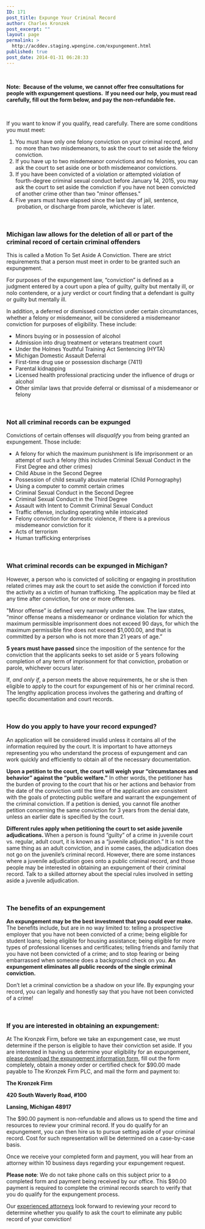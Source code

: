 ```yaml
---
ID: 171
post_title: Expunge Your Criminal Record
author: Charles Kronzek
post_excerpt: ""
layout: page
permalink: >
  http://acddev.staging.wpengine.com/expungement.html
published: true
post_date: 2014-01-31 06:28:33
---
```

&nbsp;

<b>Note:  Because of the volume, we cannot offer free consultations for people with expungement questions.  If you need our help, you must read carefully, fill out the form below, and pay the non-refundable fee.</b>

&nbsp;

If you want to know if you qualify, read carefully. There are some conditions you must meet:
<ol>
 	<li>You must have only one felony conviction on your criminal record, and no more than two misdemeanors, to ask the court to set aside the felony conviction.</li>
 	<li>If you have up to two misdemeanor convictions and no felonies, you can ask the court to set aside one or both misdemeanor convictions.</li>
 	<li>If you have been convicted of a violation or attempted violation of fourth-degree criminal sexual conduct before January 14, 2015, you may ask the court to set aside the conviction if you have not been convicted of another crime other than two "minor offenses."</li>
 	<li>Five years must have elapsed since the last day of jail, sentence,  probation, or discharge from parole, whichever is later.</li>
</ol>
&nbsp;
<h3>Michigan law allows for the deletion of all or part of the criminal record of certain criminal offenders</h3>
This is called a Motion To Set Aside A Conviction. There are strict requirements that a person must meet in order to be granted such an expungement.

For purposes of the expungement law, “conviction” is defined as a judgment entered by a court upon a plea of guilty, guilty but mentally ill, or nolo contendere, or a jury verdict or court finding that a defendant is guilty or guilty but mentally ill.

In addition, a deferred or dismissed conviction under certain circumstances, whether a felony or misdemeanor, will be considered a misdemeanor conviction for purposes of eligibility. These include:
<ul>
 	<li>Minors buying or in possession of alcohol</li>
 	<li>Admission into drug treatment or veterans treatment court</li>
 	<li>Under the Holmes Youthful Training Act Sentencing (HYTA)</li>
 	<li>Michigan Domestic Assault Deferral</li>
 	<li>First-time drug use or possession discharge (7411)</li>
 	<li>Parental kidnapping</li>
 	<li>Licensed health professional practicing under the influence of drugs or alcohol</li>
 	<li>Other similar laws that provide deferral or dismissal of a misdemeanor or felony</li>
</ul>
&nbsp;
<h3>Not all criminal records can be expunged</h3>
Convictions of certain offenses will <i>disqualify</i> you from being granted an expungement. Those include:
<ul>
 	<li>A felony for which the maximum punishment is life imprisonment or an attempt of such a felony (this includes Criminal Sexual Conduct in the First Degree and other crimes)</li>
 	<li>Child Abuse in the Second Degree</li>
 	<li>Possession of child sexually abusive material (Child Pornography)</li>
 	<li>Using a computer to commit certain crimes</li>
 	<li>Criminal Sexual Conduct in the Second Degree</li>
 	<li>Criminal Sexual Conduct in the Third Degree</li>
 	<li>Assault with Intent to Commit Criminal Sexual Conduct</li>
 	<li>Traffic offense, including operating while intoxicated</li>
 	<li>Felony conviction for domestic violence, if there is a previous misdemeanor conviction for it</li>
 	<li>Acts of terrorism</li>
 	<li>Human trafficking enterprises</li>
</ul>
&nbsp;
<h3>What criminal records can be expunged in Michigan?</h3>
However, a person who is convicted of soliciting or engaging in prostitution related crimes may ask the court to set aside the conviction if forced into the activity as a victim of human trafficking. The application may be filed at any time after conviction, for one or more offenses.

"Minor offense” is defined very narrowly under the law. The law states, “minor offense means a misdemeanor or ordinance violation for which the maximum permissible imprisonment does not exceed 90 days, for which the maximum permissible fine does not exceed $1,000.00, and that is committed by a person who is not more than 21 years of age.”

<b>5 years must have passed</b> since the imposition of the sentence for the conviction that the applicants seeks to set aside or 5 years following completion of any term of imprisonment for that conviction, probation or parole, whichever occurs later.

If, <i>and only if</i>, a person meets the above requirements, he or she is then eligible to apply to the court for expungement of his or her criminal record. The lengthy application process involves the gathering and drafting of specific documentation and court records.

&nbsp;
<h3>How do you apply to have your record expunged?</h3>
An application will be considered invalid unless it contains all of the information required by the court. It is important to have attorneys representing you who understand the process of expungement and can work quickly and efficiently to obtain all of the necessary documentation.

<b>Upon a petition to the court, the court will weigh your “circumstances and behavior” against the “public welfare.”</b> In other words, the petitioner has the burden of proving to the court that his or her actions and behavior from the date of the conviction until the time of the application are consistent with the goals of protecting public welfare and warrant the expungement of the criminal conviction. If a petition is denied, you cannot file another petition concerning the same conviction for 3 years from the denial date, unless an earlier date is specified by the court.

<b>Different rules apply when petitioning the court to set aside juvenile adjudications. </b>When a person is found “guilty” of a crime in juvenile court vs. regular, adult court, it is known as a “juvenile adjudication.” It is not the same thing as an adult conviction, and in some cases, the adjudication does not go on the juvenile’s criminal record. However, there are some instances where a juvenile adjudication goes onto a public criminal record, and those people may be interested in obtaining an expungement of their criminal record. Talk to a skilled attorney about the special rules involved in setting aside a juvenile adjudication.

&nbsp;
<h3>The benefits of an expungement</h3>
<b>An expungement may be the best investment that you could ever make.</b> The benefits include, but are in no way limited to: telling a prospective employer that you have not been convicted of a crime; being eligible for student loans; being eligible for housing assistance; being eligible for more types of professional licenses and certificates; telling friends and family that you have not been convicted of a crime; and to stop fearing or being embarrassed when someone does a background check on you. <b>An expungement eliminates all public records of the single criminal conviction.</b>

Don’t let a criminal conviction be a shadow on your life. By expunging your record, you can legally and honestly say that you have not been convicted of a crime!

&nbsp;
<h3>If you are interested in obtaining an expungement:</h3>
At The Kronzek Firm, before we take an expungement case, we must determine if the person is eligible to have their conviction set aside. If you are interested in having us determine your eligibility for an expungement, <a href="http://acddev.staging.wpengine.com/docs/k&amp;cexpungmentform (1).pdf">please download the expungement information form</a>, fill out the form completely, obtain a money order or certified check for $90.00 made payable to The Kronzek Firm PLC, and mail the form and payment to:

<b>The Kronzek Firm</b>

<b>420 South Waverly Road, #100</b>

<b>Lansing, Michigan 48917</b>

The $90.00 payment is non-refundable and allows us to spend the time and resources to review your criminal record. If you do qualify for an expungement, you can then hire us to pursue setting aside of your criminal record. Cost for such representation will be determined on a case-by-case basis.

Once we receive your completed form and payment, you will hear from an attorney within 10 business days regarding your expungement request.

<b>Please note</b>: We do not take phone calls on this subject prior to a completed form and payment being received by our office. This $90.00 payment is required to complete the criminal records search to verify that you do qualify for the expungement process.

Our <a href="http://acddev.staging.wpengine.com/trial-attorneys" target="_blank" rel="noopener">experienced attorneys</a> look forward to reviewing your record to determine whether you qualify to ask the court to eliminate any public record of your conviction!